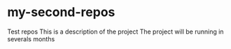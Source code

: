 # my-second-repos
Test repos
This is a description of the project
The project will be running in severals months
